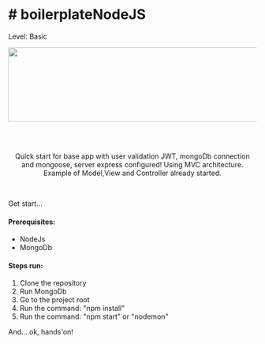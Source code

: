 <h1># boilerplateNodeJS</h1> Level: Basic

<p align="center">
  <img width="600" height="150" src="https://user-images.githubusercontent.com/42190220/65777863-302af900-e11b-11e9-90e3-6935a88cefae.png">
</p>
</br></br>

<p align="center">
Quick start for base app with user validation JWT, mongoDb connection and mongoose, server express configured! Using MVC architecture. Example of Model,View and Controller already started.
</p>

</br>


Get start...
<h4>Prerequisites:</h4>

* NodeJs  
* MongoDb  

<h4>Steps run:</h4>

1. Clone the repository
2. Run MongoDb
3. Go to the project root
4. Run the command: "npm install"
5. Run the command: "npm start" or "nodemon"

And... ok, hands'on!
